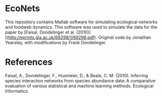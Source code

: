 # EcoNets

This repository contains Matlab software for simulating ecological networks and foodweb dynamics. This software was used to simulate the data for the paper by [Faisal, Dondelinger et al. (2010)]((http://eprints.gla.ac.uk/69298/1/69298.pdf). Original code by Jonathan Yearsley, with modifications by Frank Dondelinger.

# References

Faisal, A., Dondelinger, F., Husmeier, D., & Beale, C. M. (2010). Inferring species interaction networks from species abundance data: A comparative evaluation of various statistical and machine learning methods. Ecological Informatics.
